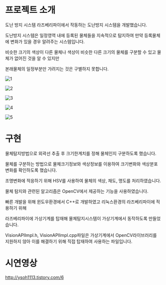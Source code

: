 # 프로젝트 소개
도난 방지 시스템
라즈베리파이에서 작동하는 도난방지 시스템을 개발했습니다. 

도난방지 시스템은 일정영역 내에 등록된 물체들을 지속적으로 탐지하여 만약 등록물체에 변화가 있을 경우 알려주는 시스템입니다. 

비슷한 크기의 색상이 다른 물체나 색상이 비슷한 다른 크기의 물체를 구분할 수 있고 물체가 없어진 것을 알 수 있지만 

본래물체의 일정부분만 가려지는 것은 구별하지 못합니다.

![1](https://user-images.githubusercontent.com/43718523/46257150-219e0780-c4f0-11e8-8db3-457f52bf5827.PNG)

![2](https://user-images.githubusercontent.com/43718523/46257157-35e20480-c4f0-11e8-801c-cb9025cc38b4.PNG)

![3](https://user-images.githubusercontent.com/43718523/46257159-3aa6b880-c4f0-11e8-9f28-4d1b9fabca35.PNG)

![4](https://user-images.githubusercontent.com/43718523/46257161-3da1a900-c4f0-11e8-86be-1e0ca8c82883.PNG)

![5](https://user-images.githubusercontent.com/43718523/46257163-41353000-c4f0-11e8-957a-535d6395b5ea.PNG)

# 구현
물체탐지방법으로 외곽선 추출 후 크기한계치를 정해 물체인지 구분하도록 했습니다.

물체를 구분하는 방법으로 물체크기정보와  색상정보를 이용하여 크기변화와 색상분포변화를 확인하도록 했습니다. 

조명변화에 적응하기 위해 HSV를 사용하여 물체의 색상, 채도, 명도를 처리하였습니다. 

물체 탐지와 관련된 알고리즘은 OpenCV에서 제공하는 기능을 사용하였습니다. 

빠른 개발을 위해 윈도우환경에서 C++로 개발하였고 리눅스환경의 라즈베리파이에 적용하기 위해 

라즈베리파이에 가상기계를 탑재해 물체탐지시스템이 가상기계에서 동작하도록 만들었습니다. 

VisionAPIImpl.h, VisionAPIImpl.cpp파일은 가상기계에서 OpenCV라이브러리를 지원하지 않아 이를 해결하기 위해 직접 탑재하여 사용하는 파일입니다.

# 시연영상
http://ysoh1113.tistory.com/6
